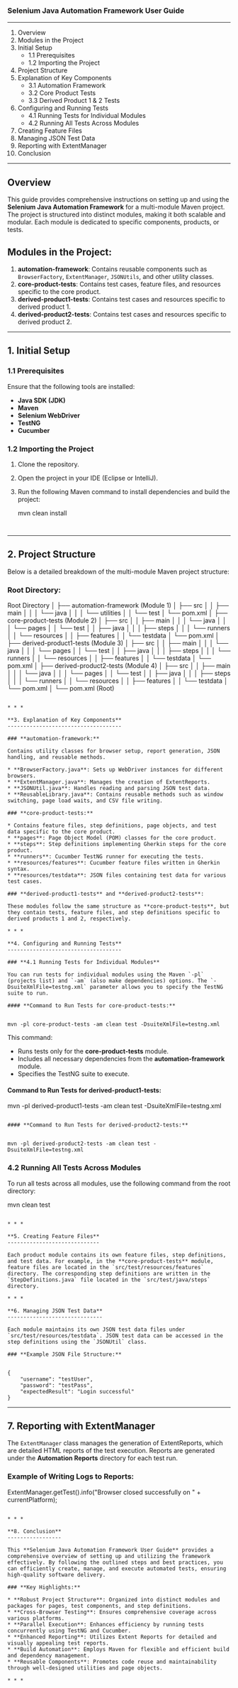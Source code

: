 ### **Selenium Java Automation Framework User Guide**

* * *
1. Overview
2. Modules in the Project
3. Initial Setup
    * 1.1 Prerequisites
    * 1.2 Importing the Project
4. Project Structure
5. Explanation of Key Components
    * 3.1 Automation Framework
    * 3.2 Core Product Tests
    * 3.3 Derived Product 1 & 2 Tests
6. Configuring and Running Tests
    * 4.1 Running Tests for Individual Modules
    * 4.2 Running All Tests Across Modules
7. Creating Feature Files
8. Managing JSON Test Data
9. Reporting with ExtentManager
10. Conclusion

* * *

**Overview**
------------

This guide provides comprehensive instructions on setting up and using the **Selenium Java Automation Framework** for a multi-module Maven project. The project is structured into distinct modules, making it both scalable and modular. Each module is dedicated to specific components, products, or tests.

**Modules in the Project:**
---------------------------

1. **automation-framework**: Contains reusable components such as `BrowserFactory`, `ExtentManager`, `JSONUtils`, and other utility classes.
2. **core-product-tests**: Contains test cases, feature files, and resources specific to the core product.
3. **derived-product1-tests**: Contains test cases and resources specific to derived product 1.
4. **derived-product2-tests**: Contains test cases and resources specific to derived product 2.

* * *

**1. Initial Setup**
--------------------

### **1.1 Prerequisites**

Ensure that the following tools are installed:

* **Java SDK (JDK)**
* **Maven**
* **Selenium WebDriver**
* **TestNG**
* **Cucumber**

### **1.2 Importing the Project**

1. Clone the repository.
    
2. Open the project in your IDE (Eclipse or IntelliJ).
    
3. Run the following Maven command to install dependencies and build the project:
    
    
    mvn clean install
    ```
    

* * *

**2. Project Structure**
------------------------

Below is a detailed breakdown of the multi-module Maven project structure:

### **Root Directory:**


Root Directory
│
├── automation-framework (Module 1)
│   ├── src
│   │   ├── main
│   │   │   └── java
│   │   │       └── utilities
│   │   └── test
│   └── pom.xml
│
├── core-product-tests (Module 2)
│   ├── src
│   │   ├── main
│   │   │   └── java
│   │   │       └── pages
│   │   └── test
│   │       ├── java
│   │       │   ├── steps
│   │       │   └── runners
│   │       └── resources
│   │           ├── features
│   │           └── testdata
│   └── pom.xml
│
├── derived-product1-tests (Module 3)
│   ├── src
│   │   ├── main
│   │   │   └── java
│   │   │       └── pages
│   │   └── test
│   │       ├── java
│   │       │   ├── steps
│   │       │   └── runners
│   │       └── resources
│   │           ├── features
│   │           └── testdata
│   └── pom.xml
│
├── derived-product2-tests (Module 4)
│   ├── src
│   │   ├── main
│   │   │   └── java
│   │   │       └── pages
│   │   └── test
│   │       ├── java
│   │       │   ├── steps
│   │       │   └── runners
│   │       └── resources
│   │           ├── features
│   │           └── testdata
│   └── pom.xml
│
└── pom.xml (Root)
```

* * *

**3. Explanation of Key Components**
------------------------------------

### **automation-framework:**

Contains utility classes for browser setup, report generation, JSON handling, and reusable methods.

* **BrowserFactory.java**: Sets up WebDriver instances for different browsers.
* **ExtentManager.java**: Manages the creation of ExtentReports.
* **JSONUtil.java**: Handles reading and parsing JSON test data.
* **ReusableLibrary.java**: Contains reusable methods such as window switching, page load waits, and CSV file writing.

### **core-product-tests:**

* Contains feature files, step definitions, page objects, and test data specific to the core product.
* **pages**: Page Object Model (POM) classes for the core product.
* **steps**: Step definitions implementing Gherkin steps for the core product.
* **runners**: Cucumber TestNG runner for executing the tests.
* **resources/features**: Cucumber feature files written in Gherkin syntax.
* **resources/testdata**: JSON files containing test data for various test cases.

### **derived-product1-tests** and **derived-product2-tests**:

These modules follow the same structure as **core-product-tests**, but they contain tests, feature files, and step definitions specific to derived products 1 and 2, respectively.

* * *

**4. Configuring and Running Tests**
------------------------------------

### **4.1 Running Tests for Individual Modules**

You can run tests for individual modules using the Maven `-pl` (projects list) and `-am` (also make dependencies) options. The `-DsuiteXmlFile=testng.xml` parameter allows you to specify the TestNG suite to run.

#### **Command to Run Tests for core-product-tests:**


mvn -pl core-product-tests -am clean test -DsuiteXmlFile=testng.xml
```

This command:

* Runs tests only for the **core-product-tests** module.
* Includes all necessary dependencies from the **automation-framework** module.
* Specifies the TestNG suite to execute.

#### **Command to Run Tests for derived-product1-tests:**


mvn -pl derived-product1-tests -am clean test -DsuiteXmlFile=testng.xml
```

#### **Command to Run Tests for derived-product2-tests:**


mvn -pl derived-product2-tests -am clean test -DsuiteXmlFile=testng.xml
```

### **4.2 Running All Tests Across Modules**

To run all tests across all modules, use the following command from the root directory:


mvn clean test
```

* * *

**5. Creating Feature Files**
-----------------------------

Each product module contains its own feature files, step definitions, and test data. For example, in the **core-product-tests** module, feature files are located in the `src/test/resources/features` directory. The corresponding step definitions are written in the `StepDefinitions.java` file located in the `src/test/java/steps` directory.

* * *

**6. Managing JSON Test Data**
------------------------------

Each module maintains its own JSON test data files under `src/test/resources/testdata`. JSON test data can be accessed in the step definitions using the `JSONUtil` class.

### **Example JSON File Structure:**


{
    "username": "testUser",
    "password": "testPass",
    "expectedResult": "Login successful"
}
```

* * *

**7. Reporting with ExtentManager**
-----------------------------------

The `ExtentManager` class manages the generation of ExtentReports, which are detailed HTML reports of the test execution. Reports are generated under the **Automation Reports** directory for each test run.

### **Example of Writing Logs to Reports:**


ExtentManager.getTest().info("Browser closed successfully on " + currentPlatform);
```

* * *

**8. Conclusion**
-----------------

This **Selenium Java Automation Framework User Guide** provides a comprehensive overview of setting up and utilizing the framework effectively. By following the outlined steps and best practices, you can efficiently create, manage, and execute automated tests, ensuring high-quality software delivery.

### **Key Highlights:**

* **Robust Project Structure**: Organized into distinct modules and packages for pages, test components, and step definitions.
* **Cross-Browser Testing**: Ensures comprehensive coverage across various platforms.
* **Parallel Execution**: Enhances efficiency by running tests concurrently using TestNG and Cucumber.
* **Enhanced Reporting**: Utilizes Extent Reports for detailed and visually appealing test reports.
* **Build Automation**: Employs Maven for flexible and efficient build and dependency management.
* **Reusable Components**: Promotes code reuse and maintainability through well-designed utilities and page objects.

* * *
